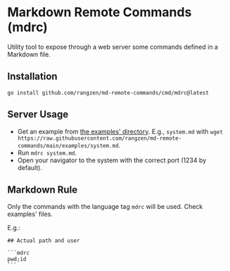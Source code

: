 # Markdown Remote Commands (mdrc)

Utility tool to expose through a web server some commands defined in a Markdown file.

## Installation

```shell
go install github.com/rangzen/md-remote-commands/cmd/mdrc@latest
```

## Server Usage

* Get an example from [the examples' directory](https://github.com/rangzen/md-remote-commands/tree/main/examples).
  E.g., `system.md` with `wget https://raw.githubusercontent.com/rangzen/md-remote-commands/main/examples/system.md`.
* Run `mdrc system.md`.
* Open your navigator to the system with the correct port (1234 by default).

## Markdown Rule

Only the commands with the language tag `mdrc` will be used. Check examples' files.

E.g.:

    ## Actual path and user

    ```mdrc
    pwd;id
    ```
